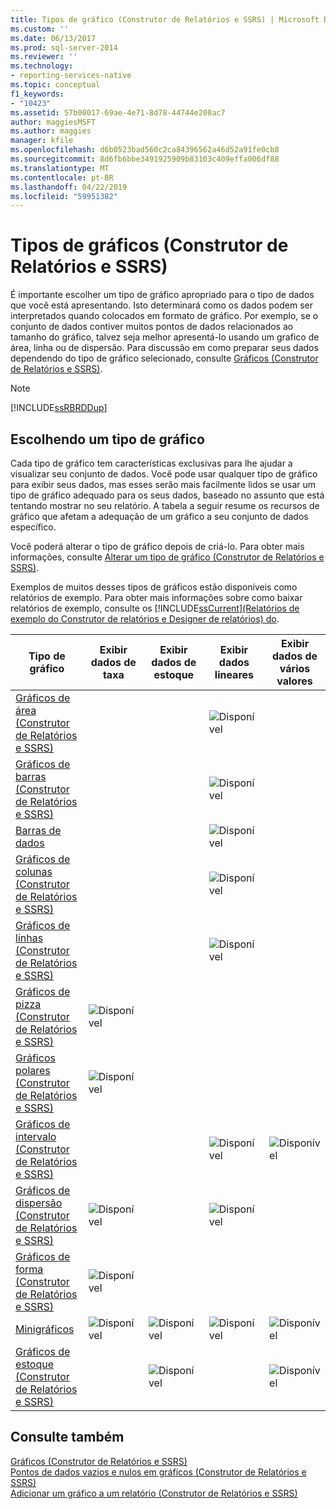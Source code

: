 ```yaml
---
title: Tipos de gráfico (Construtor de Relatórios e SSRS) | Microsoft Docs
ms.custom: ''
ms.date: 06/13/2017
ms.prod: sql-server-2014
ms.reviewer: ''
ms.technology:
- reporting-services-native
ms.topic: conceptual
f1_keywords:
- "10423"
ms.assetid: 57b00017-69ae-4e71-8d78-44744e208ac7
author: maggiesMSFT
ms.author: maggies
manager: kfile
ms.openlocfilehash: d6b0523bad560c2ca84396562a46d52a91fe0cb8
ms.sourcegitcommit: 8d6fb6bbe3491925909b83103c409effa006df88
ms.translationtype: MT
ms.contentlocale: pt-BR
ms.lasthandoff: 04/22/2019
ms.locfileid: "59951382"
---
```

# <a name="chart-types-report-builder-and-ssrs"></a>Tipos de gráficos (Construtor de Relatórios e SSRS)
  É importante escolher um tipo de gráfico apropriado para o tipo de dados que você está apresentando. Isto determinará como os dados podem ser interpretados quando colocados em formato de gráfico. Por exemplo, se o conjunto de dados contiver muitos pontos de dados relacionados ao tamanho do gráfico, talvez seja melhor apresentá-lo usando um grafico de área, linha ou de dispersão. Para discussão em como preparar seus dados dependendo do tipo de gráfico selecionado, consulte [Gráficos &#40;Construtor de Relatórios e SSRS&#41;](charts-report-builder-and-ssrs.md).  
  
> [!NOTE]  
>  [!INCLUDE[ssRBRDDup](../../includes/ssrbrddup-md.md)]  
  
## <a name="choosing-a-chart-type"></a>Escolhendo um tipo de gráfico  
 Cada tipo de gráfico tem características exclusivas para lhe ajudar a visualizar seu conjunto de dados. Você pode usar qualquer tipo de gráfico para exibir seus dados, mas esses serão mais facilmente lidos se usar um tipo de gráfico adequado para os seus dados, baseado no assunto que está tentando mostrar no seu relatório. A tabela a seguir resume os recursos de gráfico que afetam a adequação de um gráfico a seu conjunto de dados específico.  
  
 Você poderá alterar o tipo de gráfico depois de criá-lo. Para obter mais informações, consulte [Alterar um tipo de gráfico &#40;Construtor de Relatórios e SSRS&#41;](change-a-chart-type-report-builder-and-ssrs.md).  
  
 Exemplos de muitos desses tipos de gráficos estão disponíveis como relatórios de exemplo. Para obter mais informações sobre como baixar relatórios de exemplo, consulte os [!INCLUDE[ssCurrent](../../includes/sscurrent-md.md)][(Relatórios de exemplo do Construtor de relatórios e Designer de relatórios) do](https://go.microsoft.com/fwlink/?LinkId=198283).  
  
|Tipo de gráfico|Exibir dados de taxa|Exibir dados de estoque|Exibir dados lineares|Exibir dados de vários valores|  
|----------------|------------------------|------------------------|-------------------------|-------------------------------|  
|[Gráficos de área &#40;Construtor de Relatórios e SSRS&#41;](area-charts-report-builder-and-ssrs.md)|||![Disponível](../media/greencheck.gif "Disponível")||  
|[Gráficos de barras &#40;Construtor de Relatórios e SSRS&#41;](bar-charts-report-builder-and-ssrs.md)|||![Disponível](../media/greencheck.gif "Disponível")||  
|[Barras de dados](sparklines-and-data-bars-report-builder-and-ssrs.md)|||![Disponível](../media/greencheck.gif "Disponível")||  
|[Gráficos de colunas &#40;Construtor de Relatórios e SSRS&#41;](column-charts-report-builder-and-ssrs.md)|||![Disponível](../media/greencheck.gif "Disponível")||  
|[Gráficos de linhas &#40;Construtor de Relatórios e SSRS&#41;](line-charts-report-builder-and-ssrs.md)|||![Disponível](../media/greencheck.gif "Disponível")||  
|[Gráficos de pizza &#40;Construtor de Relatórios e SSRS&#41;](pie-charts-report-builder-and-ssrs.md)|![Disponível](../media/greencheck.gif "Disponível")||||  
|[Gráficos polares &#40;Construtor de Relatórios e SSRS&#41;](polar-charts-report-builder-and-ssrs.md)|![Disponível](../media/greencheck.gif "Disponível")||||  
|[Gráficos de intervalo &#40;Construtor de Relatórios e SSRS&#41;](range-charts-report-builder-and-ssrs.md)|||![Disponível](../media/greencheck.gif "Disponível")|![Disponível](../media/greencheck.gif "Disponível")|  
|[Gráficos de dispersão &#40;Construtor de Relatórios e SSRS&#41;](scatter-charts-report-builder-and-ssrs.md)|![Disponível](../media/greencheck.gif "Disponível")||![Disponível](../media/greencheck.gif "Disponível")||  
|[Gráficos de forma &#40;Construtor de Relatórios e SSRS&#41;](shape-charts-report-builder-and-ssrs.md)|![Disponível](../media/greencheck.gif "Disponível")||||  
|[Minigráficos](sparklines-and-data-bars-report-builder-and-ssrs.md)|![Disponível](../media/greencheck.gif "Disponível")|![Disponível](../media/greencheck.gif "Disponível")|![Disponível](../media/greencheck.gif "Disponível")|![Disponível](../media/greencheck.gif "Disponível")|  
|[Gráficos de estoque &#40;Construtor de Relatórios e SSRS&#41;](stock-charts-report-builder-and-ssrs.md)||![Disponível](../media/greencheck.gif "Disponível")||![Disponível](../media/greencheck.gif "Disponível")|  
  
## <a name="see-also"></a>Consulte também  
 [Gráficos &#40;Construtor de Relatórios e SSRS&#41;](charts-report-builder-and-ssrs.md)   
 [Pontos de dados vazios e nulos em gráficos &#40;Construtor de Relatórios e SSRS&#41;](empty-and-null-data-points-in-charts-report-builder-and-ssrs.md)   
 [Adicionar um gráfico a um relatório &#40;Construtor de Relatórios e SSRS&#41;](add-a-chart-to-a-report-report-builder-and-ssrs.md)  
  
  
